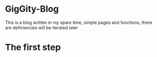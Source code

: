 # GigGity-Blog
This is a blog written in my spare time, simple pages and functions, there are deficiencies will be iterated later

# The first step
